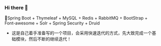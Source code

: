 ### Hi there 👋

<!--
**kapbc/kapbc** is a ✨ _special_ ✨ repository because its `README.md` (this file) appears on your GitHub profile.

Here are some ideas to get you started:

- 🔭 I’m currently working on ...
- 🌱 I’m currently learning ...
- 👯 I’m looking to collaborate on ...
- 🤔 I’m looking for help with ...
- 💬 Ask me about ...
- 📫 How to reach me: ...
- 😄 Pronouns: ...
- ⚡ Fun fact: ...
-->
🔭Spring Boot + Thymeleaf + MySQL + Redis + RabbitMQ + BootStrap + Font-awesome + Solr + Spring Security + Druid 

- 这是自己着手准备写的一个项目，会采用快速迭代的方式，先大致完成一个基础模块，然后不断的继续迭代！